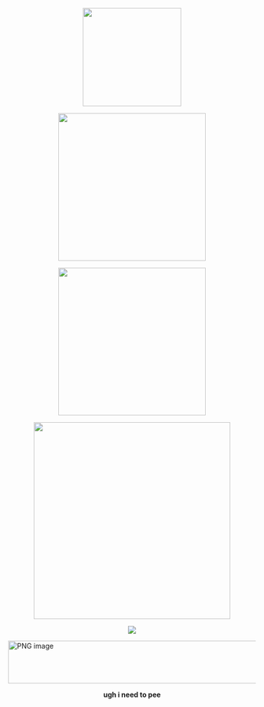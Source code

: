 

<p align="center"><img src="https://github.com/user-attachments/assets/2a8cef6c-1936-454c-845b-d6b041646560" width=200></p>


<p align="center"><a href="https://themostzany.straw.page"><img src="https://github.com/user-attachments/assets/10435b61-8558-4742-a95f-424970b9f3ba" width="300"></img></a></p>


<p align="center"><a href="https://www.tumblr.com/tankdib?source=share"><img src="https://github.com/user-attachments/assets/c29d9f77-396c-4027-a90b-36ef02a29a60" width="300"></img></a></p>

<p align="center"><img src="https://github.com/user-attachments/assets/b22e2489-bf87-48c3-ba6b-1e9ff6ffdf84" width="400"></img></p>


<p align="center"><img src="https://github.com/user-attachments/assets/d324bf2e-d32c-43ce-bc93-44d7d581509c"></img></p>

<img width="1158" height="87" alt="PNG image" src="https://github.com/user-attachments/assets/3f4ce6e7-b026-4143-acda-118bf271922d" />

<p align="center"><b>ugh i need to pee</b></p>
